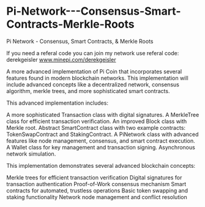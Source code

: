 # Pi-Network---Consensus-Smart-Contracts-Merkle-Roots
Pi Network - Consensus, Smart Contracts, &amp; Merkle Roots

If you need a referal code you can join my network use referal code: derekgeisler
www.minepi.com/derekgeisler


A more advanced implementation of Pi Coin that incorporates several features found in modern blockchain networks. This implementation will include advanced concepts like a decentralized network, consensus algorithm, merkle trees, and more sophisticated smart contracts.

This advanced implementation includes:

A more sophisticated Transaction class with digital signatures.
A MerkleTree class for efficient transaction verification.
An improved Block class with Merkle root.
Abstract SmartContract class with two example contracts: TokenSwapContract and StakingContract.
A PiNetwork class with advanced features like node management, consensus, and smart contract execution.
A Wallet class for key management and transaction signing.
Asynchronous network simulation.

This implementation demonstrates several advanced blockchain concepts:

Merkle trees for efficient transaction verification
Digital signatures for transaction authentication
Proof-of-Work consensus mechanism
Smart contracts for automated, trustless operations
Basic token swapping and staking functionality
Network node management and conflict resolution

